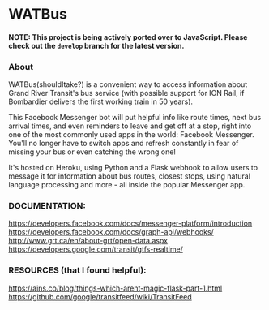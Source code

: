 # WATBus

#### NOTE: This project is being actively ported over to JavaScript. Please check out the `develop` branch for the latest version.

### About
WATBus(shouldItake?) is a convenient way to access information about Grand River Transit's bus service (with possible support for ION Rail, if Bombardier delivers the first working train in 50 years).

This Facebook Messenger bot will put helpful info like route times, next bus arrival times, and even reminders to leave and get off at a stop, right into one of the most commonly used apps in the world: Facebook Messenger. You'll no longer have to switch apps and refresh constantly in fear of missing your bus or even catching the wrong one!

It's hosted on Heroku, using Python and a Flask webhook to allow users to message it for information about bus routes, closest stops, using natural language processing and more - all inside the popular Messenger app.

### DOCUMENTATION:
https://developers.facebook.com/docs/messenger-platform/introduction
https://developers.facebook.com/docs/graph-api/webhooks/
http://www.grt.ca/en/about-grt/open-data.aspx
https://developers.google.com/transit/gtfs-realtime/

### RESOURCES (that I found helpful):
https://ains.co/blog/things-which-arent-magic-flask-part-1.html
https://github.com/google/transitfeed/wiki/TransitFeed
